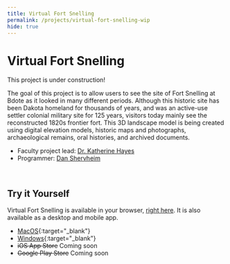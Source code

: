 ```yaml
---
title: Virtual Fort Snelling
permalink: /projects/virtual-fort-snelling-wip
hide: true
---
```


# Virtual Fort Snelling

This project is under construction!

The goal of this project is to allow users to see the site of Fort Snelling at Bdote as it looked in many different periods. Although this historic site has been Dakota homeland for thousands of years, and was an active-use settler colonial military site for 125 years, visitors today mainly see the reconstructed 1820s frontier fort. This 3D landscape model is being created using digital elevation models, historic maps and photographs, archaeological remains, oral histories, and archived documents.

<ul class="subtitle">
<li>Faculty project lead: <a href="https://cla.umn.edu/about/directory/profile/kathayes" target="_blank">Dr. Katherine Hayes</a></li>
<li>Programmer: <a href="https://danielshervheim.com/" target="_blank">Dan Shervheim</a></li>
</ul>

<br/>

## Try it Yourself

Virtual Fort Snelling is available in your browser, [right here](/projects/virtual-fort-snelling/player). It is also available as a desktop and mobile app.

- [MacOS](https://drive.google.com/file/d/1mjJrSPAXbWI6WrEXQhKjKin_5s7Z3EP7/view?usp=sharing){:target="_blank"}
- [Windows](https://drive.google.com/file/d/1mfNAqyDsjYkFihs2QJ4XqV0AuRxAOnjn/view?usp=sharing){:target="_blank"}
- ~~iOS App Store~~ Coming soon
- ~~Google Play Store~~ Coming soon

<br/>
